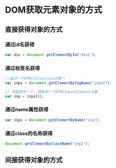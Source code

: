 # DOM获取元素对象的方式

## 直接获得对象的方式

### 通过id名获得

```js
var div = document.getElementById("div1");
```

### 通过标签名获得

```js
/*返回一个HTMLCollection对象*/
var inps = document.getElementByTagName("input");

// 获取其中一个, 获取到一个HTMLInputElement对象
var inp = inps[0];
```

### 通过name属性获得

```js
var inps = document.getElementByName("inp");
```

### 通过class的名称获得

```js
document.getElementByClassName("inp1");
```

## 间接获得对象的方式

